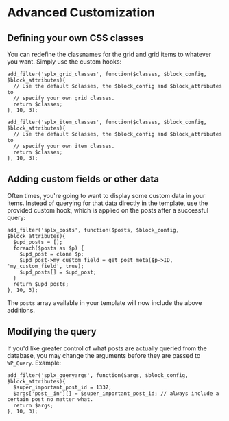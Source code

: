 # Advanced Customization

## Defining your own CSS classes
You can redefine the classnames for the grid and grid items to whatever you want. Simply use the custom hooks:
```
add_filter('splx_grid_classes', function($classes, $block_config, $block_attributes){
  // Use the default $classes, the $block_config and $block_attributes to
  // specify your own grid classes.
  return $classes;
}, 10, 3);

add_filter('splx_item_classes', function($classes, $block_config, $block_attributes){
  // Use the default $classes, the $block_config and $block_attributes to
  // specify your own item classes.
  return $classes;
}, 10, 3);
```

## Adding custom fields or other data
Often times, you're going to want to display some custom data in your items. Instead of querying for that data directly in the template, use the provided custom hook, which is applied on the posts after a successful query:
```
add_filter('splx_posts', function($posts, $block_config, $block_attributes){
  $upd_posts = [];
  foreach($posts as $p) {
    $upd_post = clone $p;
    $upd_post->my_custom_field = get_post_meta($p->ID, 'my_custom_field', true);
    $upd_posts[] = $upd_post;
  }
  return $upd_posts;
}, 10, 3);
```
The `posts` array available in your template will now include the above additions.

## Modifying the query
If you'd like greater control of what posts are actually queried from the database, you may change the arguments before they are passed to `WP_Query`. Example:
```
add_filter('splx_queryargs', function($args, $block_config, $block_attributes){
  $super_important_post_id = 1337;
  $args['post__in'][] = $super_important_post_id; // always include a certain post no matter what.
  return $args;
}, 10, 3);
```

